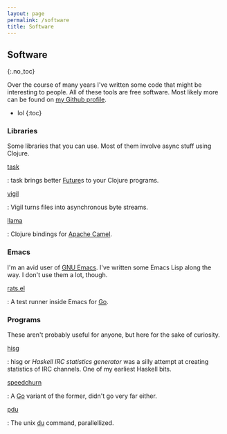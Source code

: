 ```yaml
---
layout: page
permalink: /software
title: Software
---
```


## Software
{:.no_toc}

Over the course of many years I've written some code that might be
interesting to people. All of these tools are free software. Most likely more
can be found on [my Github profile](https://github.com/ane/).

* lol
{:toc}

### Libraries

Some libraries that you can use. Most of them involve async stuff using Clojure.

[task](http://ane.github.io/task)

: task brings better [Future](https://docs.oracle.com/javase/8/docs/api/java/util/concurrent/Future.html)s
  to your Clojure programs.

[vigil](http://ane.github.io/vigil)

: Vigil turns files into asynchronous byte streams.

[llama](http://ane.github.io/llama)

: Clojure bindings for [Apache Camel](http://camel.apache.org).

### Emacs

I'm an avid user of [GNU Emacs](https://www.gnu.org/software/emacs/). I've
written some Emacs Lisp along the way. I don't use them a lot, though.

[rats.el](https://github.com/ane/rats.el)

: A test runner inside Emacs for [Go](https://golang.org). 

### Programs

These aren't probably useful for anyone, but here for the sake of curiosity.

[hisg](https://github.com/ane/hisg)

: hisg or *Haskell IRC statistics generator* was a silly attempt at creating
  statistics of IRC channels. One of my earliest Haskell bits.
  
[speedchurn](https://github.com/ane/speedchurn)

: A [Go](http://golang.org) variant of the former, didn't go very far either.

[pdu](https://github.com/ane/pdu)

: The unix [du](https://en.wikipedia.org/wiki/Du_(Unix)) command, parallellized.





